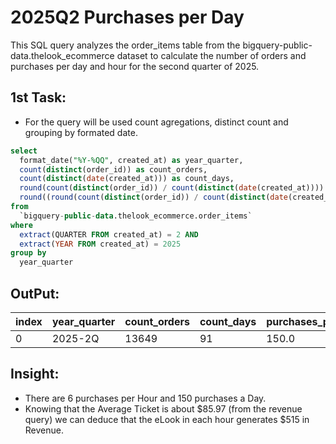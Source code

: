 # 2025Q2 Purchases per Day
This SQL query analyzes the order_items table from the bigquery-public-data.thelook_ecommerce dataset to calculate the number of orders and purchases per day and hour for the second quarter of 2025.

## 1st Task:
  * For the query will be used count agregations, distinct count and grouping by formated date.
```sql
select
  format_date("%Y-%QQ", created_at) as year_quarter,
  count(distinct(order_id)) as count_orders,
  count(distinct(date(created_at))) as count_days,
  round(count(distinct(order_id)) / count(distinct(date(created_at)))) as purchases_per_day,
  round((round(count(distinct(order_id)) / count(distinct(date(created_at))))/24)) as purchases_per_hour
from
  `bigquery-public-data.thelook_ecommerce.order_items`
where
  extract(QUARTER FROM created_at) = 2 AND
  extract(YEAR FROM created_at) = 2025
group by
  year_quarter
```

## OutPut:
|index|year\_quarter|count\_orders|count\_days|purchases\_per\_day|purchases\_per\_hour|
|---|---|---|---|---|---|
|0|2025-2Q|13649|91|150\.0|6\.0|

## Insight:
 * There are 6 purchases per Hour and 150 purchases a Day.
 * Knowing that the Average Ticket is about $85.97 (from the revenue query) we can deduce that the eLook in each hour generates $515 in Revenue.
